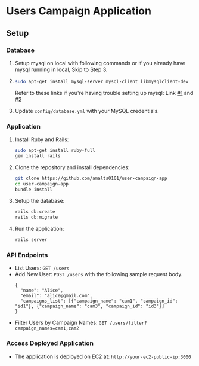 # Users Campaign Application

## Setup

### Database
1. Setup mysql on local with following commands or if you already have mysql running in local, Skip to Step 3.
2. ```bash
   sudo apt-get install mysql-server mysql-client libmysqlclient-dev
   ```
   Refer to these links if you're having trouble setting up mysql: Link <a href="https://www.atlantic.net/dedicated-server-hosting/using-mysql-with-ruby-on-rails-app-on-ubuntu-22-04/">#1</a> and <a href="https://www.digitalocean.com/community/tutorials/how-to-use-mysql-with-your-ruby-on-rails-application-on-ubuntu-14-04">#2</a>

3. Update `config/database.yml` with your MySQL credentials.

### Application
1. Install Ruby and Rails:
    ```bash
    sudo apt-get install ruby-full
    gem install rails
    ```

2. Clone the repository and install dependencies:
    ```bash
    git clone https://github.com/amalts0101/user-campaign-app
    cd user-campaign-app
    bundle install
    ```

3. Setup the database:
    ```bash
    rails db:create
    rails db:migrate
    ```

4. Run the application:
    ```bash
    rails server
    ```

### API Endpoints

- List Users: `GET /users`
- Add New User: `POST /users` with the following sample request body.
  ```
  {
    "name": "Alice",
    "email": "alice@gmail.com",
    "campaigns_list": [{"campaign_name": "cam1", "campaign_id": "id1"}, {"campaign_name": "cam3", "campaign_id": "id3"}]
  }
  ```
- Filter Users by Campaign Names: `GET /users/filter?campaign_names=cam1,cam2`

### Access Deployed Application
- The application is deployed on EC2 at: `http://your-ec2-public-ip:3000`
